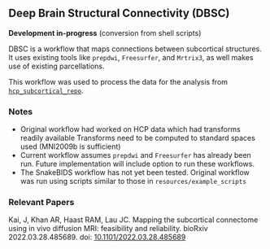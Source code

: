 ## Deep Brain Structural Connectivity (DBSC)

**Development in-progress** (conversion from shell scripts)

DBSC is a workflow that maps connections between subcortical structures.
It uses existing tools like `prepdwi`, `Freesurfer`, and `Mrtrix3`, as well
makes use of existing parcellations.

This workflow was used to process the data for the analysis from 
[`hcp_subcortical_repo`](https://github.com/kaitj/hcp_subcortical_repro).

### Notes

* Original workflow had worked on HCP data which had transforms readily available
Transforms need to be computed to standard spaces used (MNI2009b is sufficient)
* Current workflow assumes `prepdwi` and `Freesurfer` has already been run.
Future implementation will include option to run these workflows.
* The SnakeBIDS workflow has not yet been tested.
Original workflow was run using scripts similar to those in `resources/example_scripts`

### Relevant Papers

Kai, J, Khan AR, Haast RAM, Lau JC. Mapping the subcortical connectome using in vivo diffusion MRI: feasibility and reliability. bioRxiv 2022.03.28.485689. doi: [10.1101/2022.03.28.485689](https://doi.org/10.1101/2022.03.28.485689)

